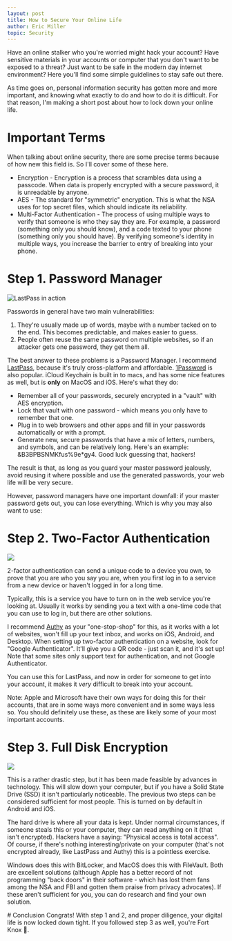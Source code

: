 ```yaml
---
layout: post
title: How to Secure Your Online Life
author: Eric Miller
topic: Security
---
```


Have an online stalker who you're worried might hack your account? Have sensitive materials in your accounts or computer
that you don't want to be exposed to a threat? Just want to be safe in the modern day internet environment? Here you'll
find some simple guidelines to stay safe out there.

As time goes on, personal information security has gotten more and more important, and knowing what exactly to do and
how to do it is difficult. For that reason, I'm making a short post about how to lock down your online life.

# Important Terms
When talking about online security, there are some precise terms because of how new this field is. So I'll cover some of
these here.

* Encryption - Encryption is a process that scrambles data using a passcode. When data is properly encrypted with a secure password, it is unreadable by anyone.
* AES - The standard for "symmetric" encryption. This is what the NSA uses for top secret files, which should indicate its reliability.
* Multi-Factor Authentication - The process of using multiple ways to verify that someone is who they say they are. For example,  a password (something only you should know), and a code texted to your phone (something only you should have). By verifying someone's identity in multiple ways, you increase the barrier to entry of breaking into your phone.

# Step 1. Password Manager
![LastPass in action](/{{site.post_images_path}}/2017-01-17-LastPass.png)

Passwords in general have two main vulnerabilities:

1. They're usually made up of words, maybe with a number tacked on to the end. This becomes predictable, and makes easier to guess.
2. People often reuse the same password on multiple websites, so if an attacker gets one password, they get them all.

The best answer to these problems is a Password Manager. I recommend [LastPass](https://lastpass.com), because it's truly cross-platform and affordable. [1Password](https://1password.com) is also popular. iCloud Keychain is built in to macs, and has some nice features as well, but is **only** on MacOS and iOS. Here's what they do:

* Remember all of your passwords, securely encrypted in a "vault" with AES encryption.
* Lock that vault with one password - which means you only have to remember that one.
* Plug in to web browsers and other apps and fill in your passwords automatically or with a prompt.
* Generate new, secure passwords that have a mix of letters, numbers, and symbols, and can be relatively long. Here's an example: &B3BPBSNMKfus%9e*gy4. Good luck guessing that, hackers!

The result is that, as long as you guard your master password jealously, avoid reusing it where possible and use the generated passwords, your web life will be very secure.

However, password managers have one important downfall: if your master password gets out, you can lose everything. Which is why you may also want to use:

# Step 2. Two-Factor Authentication
<div class="col-md-12">
<img src="/{{site.post_images_path}}/2017-01-17-Authy.PNG" class="col-md-6">

2-factor authentication can send a unique code to a device you own, to prove that you are who you say you are, when you first log in to a service from a new device or haven't logged in for a long time.

Typically, this is a service you have to turn on in the web service you're looking at. Usually it works by sending you a text with a one-time code that you can use to log in, but there are other solutions.

I recommend <a href="https://www.authy.com">Authy</a> as your "one-stop-shop" for this, as it works with a lot of websites, won't fill up your text inbox, and works on iOS, Android, and Desktop. When setting up two-factor authentication on a website, look for "Google Authenticator". It'll give you a QR code - just scan it, and it's set up! Note that some sites only support text for authentication, and not Google Authenticator.

You can use this for LastPass, and now in order for someone to get into your account, it makes it *very* difficult to break into your account.

Note: Apple and Microsoft have their own ways for doing this for their accounts, that are in some ways more convenient and in some ways less so.
You should definitely use these, as these are likely some of your most important accounts.
</div>

# Step 3. Full Disk Encryption
<div class="col-md-12">
<img src="/{{site.post_images_path}}/2017-01-17-FileVault.png" class="col-md-8">

This is a rather drastic step, but it has been made feasible by advances in technology. This will slow down your computer, but if you have a Solid State Drive (SSD) it isn't particularly noticeable. The previous two steps can be considered sufficient for most people. This is turned on by default in Android and iOS.

The hard drive is where all your data is kept. Under normal circumstances, if someone steals this or your computer, they can read anything on it (that isn't encrypted). Hackers have a saying: "Physical access is total access". Of course, if there's nothing interesting/private on your computer (that's not encrypted already, like LastPass and Authy) this is a pointless exercise.

Windows does this with BitLocker, and MacOS does this with FileVault. Both are excellent solutions (although Apple has a better record of not programming "back doors" in their software - which has lost them fans among the NSA and FBI and gotten them praise from privacy advocates). If these aren't sufficient for you, you can do research and find your own solution.
</div>
# Conclusion
Congrats! With step 1 and 2, and proper diligence, your digital life is now locked down tight. If you followed step 3 as well, you're Fort Knox 🎉.